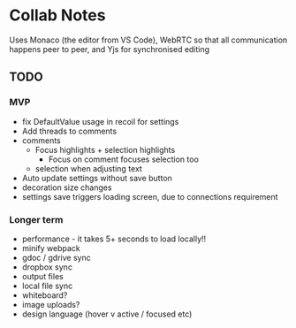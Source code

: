 Collab Notes
============

Uses Monaco (the editor from VS Code), WebRTC so that all communication happens peer to peer, and Yjs for synchronised editing

TODO
----
### MVP
- fix DefaultValue usage in recoil for settings
- Add threads to comments
- comments
  - Focus highlights + selection highlights
    - Focus on comment focuses selection too
  - selection when adjusting text
- Auto update settings without save button
- decoration size changes
- settings save triggers loading screen, due to connections requirement

### Longer term
- performance - it takes 5+ seconds to load locally!!
- minify webpack
- gdoc / gdrive sync
- dropbox sync
- output files
- local file sync
- whiteboard?
- image uploads?
- design language (hover v active / focused etc)
